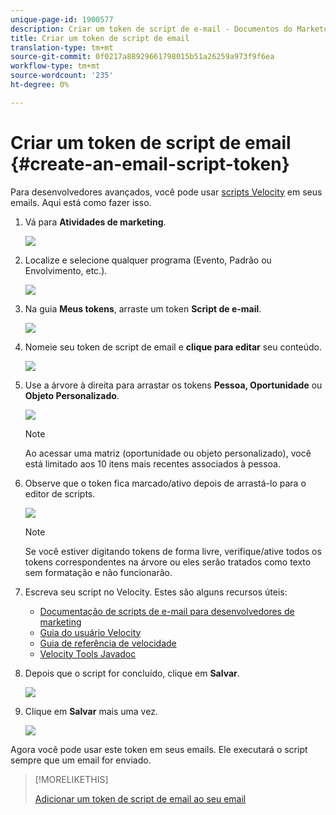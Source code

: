 ```yaml
---
unique-page-id: 1900577
description: Criar um token de script de e-mail - Documentos do Marketo - Documentação do produto
title: Criar um token de script de email
translation-type: tm+mt
source-git-commit: 0f0217a88929661798015b51a26259a973f9f6ea
workflow-type: tm+mt
source-wordcount: '235'
ht-degree: 0%

---
```



# Criar um token de script de email {#create-an-email-script-token}

Para desenvolvedores avançados, você pode usar [scripts Velocity](https://velocity.apache.org/engine/1.7/user-guide.html) em seus emails. Aqui está como fazer isso.

1. Vá para **Atividades de marketing**.

   ![](assets/ma.png)

1. Localize e selecione qualquer programa (Evento, Padrão ou Envolvimento, etc.).

   ![](assets/image2014-9-17-22-3a21-3a24.png)

1. Na guia **Meus tokens**, arraste um token **Script de e-mail**.

   ![](assets/image2014-9-17-22-3a21-3a29.png)

1. Nomeie seu token de script de email e **clique para editar** seu conteúdo.

   ![](assets/image2014-9-17-22-3a21-3a46.png)

1. Use a árvore à direita para arrastar os tokens **Pessoa, Oportunidade** ou **Objeto Personalizado**.

   ![](assets/five-2.png)

   >[!NOTE]
   >
   >Ao acessar uma matriz (oportunidade ou objeto personalizado), você está limitado aos 10 itens mais recentes associados à pessoa.

1. Observe que o token fica marcado/ativo depois de arrastá-lo para o editor de scripts.

   ![](assets/image2014-9-17-22-3a22-3a33.png)

   >[!NOTE]
   >
   >Se você estiver digitando tokens de forma livre, verifique/ative todos os tokens correspondentes na árvore ou eles serão tratados como texto sem formatação e não funcionarão.

1. Escreva seu script no Velocity. Estes são alguns recursos úteis:

   * [Documentação de scripts de e-mail para desenvolvedores de marketing](https://developers.marketo.com/email-scripting/)
   * [Guia do usuário Velocity](https://velocity.apache.org/engine/devel/user-guide.html)
   * [Guia de referência de velocidade](https://velocity.apache.org/engine/devel/vtl-reference-guide.html)
   * [Velocity Tools Javadoc](https://velocity.apache.org/tools/releases/2.0/javadoc/index.html)

1. Depois que o script for concluído, clique em **Salvar**.

   ![](assets/image2014-9-17-22-3a23-3a1.png)

1. Clique em **Salvar** mais uma vez.

   ![](assets/image2014-9-17-22-3a23-3a13.png)

Agora você pode usar este token em seus emails. Ele executará o script sempre que um email for enviado.

>[!MORELIKETHIS]
>
>[Adicionar um token de script de email ao seu email](/help/marketo/product-docs/email-marketing/general/using-tokens/add-an-email-script-token-to-your-email.md)
